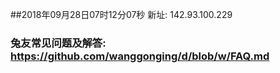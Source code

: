 ##2018年09月28日07时12分07秒 新址: 142.93.100.229
### 兔友常见问题及解答: https://github.com/wanggonging/d/blob/w/FAQ.md
